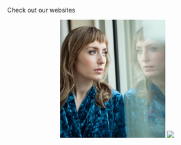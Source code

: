 Check out our websites

<p align="middle">
  <a href="https://olgabreydo.com"><img src="/images/olga.jpg" width="48%" /></a>
  <a href="https://olgabreydo.com"><img src="/images/thomas.jpeg" width="48%" /></a>
</p>
